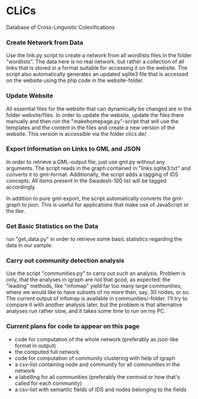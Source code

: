 CLiCs
=====

Database of Cross-Linguistic Colexifications

### Create Network from Data

Use the link.py script to create a network from all wordlists files in the folder "wordlists". The data here is no real network, but rather a collection of all links that is stored in a format suitable for accessing it on the website. The script also automatically generates an updated sqlite3 file that is accessed on the website using the php code in the website-folder.

### Update Website

All essential files for the website that can dynamically be changed are in the folder website/files. In order to update the website, update the files there manually and then run the "makehomepage.py"-script that will use the templates and the content in the files and create a new version of the website. This version is accessible via the folder clics.de/.

### Export Information on Links to GML and JSON

In order to retrieve a GML-output file, just use gml.py without any arguments. The script reads in the graph contained in "links.sqlite3.txt" and converts it to gml-format. Additionally, the script adds a tagging of IDS concepts: All items present in the Swadesh-100 list will be tagged accordingly.

In addition to pure gml-export, the script automatically converts the gml-graph to json. This is useful for applications that make use of JavaScript or the like.

### Get Basic Statistics on the Data

run "get\_data.py" in order to retrieve some basic statistics regarding the data in our sample.

### Carry out community detection analysis

Use the script "communities.py" to carry out such an analysis. Problem is only, that the analyses in igraph are not that good, as expected: the "leading" methods, like "infomap" yield far too many large communities, where we would like to have subsets of no more than, say, 30 nodes, or so. The current output of infomap is available in communities/-folder. I'll try to compare it with another analysis later, but the problem is that alternative analyses run rather slow, and it takes some time to run on my PC.

### Current plans for code to appear on this page

* code for computation of the whole network (preferably as json-like format in output)
* the computed full network
* code for computation of community clustering with help of igraph
* a csv-list containing node and community for all communities in the network
* a labelling for all communities (preferably the centroid or how that's called for each community)
* a csv-list with semantic fields of IDS and nodes belonging to the fields

